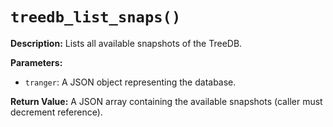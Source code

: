 # `treedb_list_snaps()`

**Description:**
Lists all available snapshots of the TreeDB.

**Parameters:**
- `tranger`: A JSON object representing the database.

**Return Value:**
A JSON array containing the available snapshots (caller must decrement reference).
